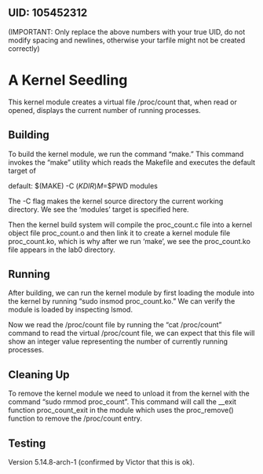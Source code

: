 ## UID: 105452312

(IMPORTANT: Only replace the above numbers with your true UID, do not modify spacing and newlines, otherwise your tarfile might not be created correctly)

# A Kernel Seedling

This kernel module creates a virtual file /proc/count that, when read or opened, displays the current number of running processes.

## Building

To build the kernel module, we run the command “make.” This command invokes the “make” utility which reads the Makefile and executes the default target of 

default:
$(MAKE) -C $(KDIR) M=$$PWD modules

The -C flag makes the kernel source directory the current working directory. We see the ‘modules’ target is specified here.

Then the kernel build system will compile the proc_count.c file into a kernel object file proc_count.o and then link it to create a kernel module file proc_count.ko, which is why after we run ‘make’, we see the proc_count.ko file appears in the lab0 directory.

## Running

After building, we can run the kernel module by first loading the module into the kernel by running “sudo insmod proc_count.ko.” We can verify the module is loaded by inspecting lsmod.

Now we read the /proc/count file by running the “cat /proc/count” command to read the virtual /proc/count file, we can expect that this file will show an integer value representing the number of currently running processes.


## Cleaning Up

To remove the kernel module we need to unload it from the kernel with the command “sudo rmmod proc_count”. This command will call the __exit function proc_count_exit in the module which uses the proc_remove() function to remove the /proc/count entry.


## Testing
Version 5.14.8-arch-1 (confirmed by Victor that this is ok).
